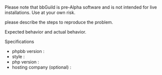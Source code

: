 Please note that bbGuild is pre-Alpha software and is not intended for live installations. Use at your own risk.


please describe the steps to reproduce the problem.


Expected behavior and actual behavior.



Specifications
 - phpbb version : 
 - style : 
 - php version : 
 - hosting company (optional)  : 
